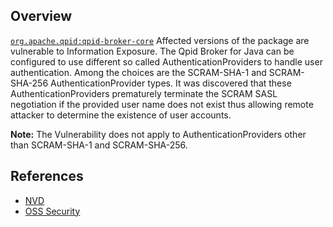 ## Overview
[`org.apache.qpid:qpid-broker-core`](http://search.maven.org/#search%7Cga%7C1%7Ca%3A%22qpid-broker-core%22)
Affected versions of the package are vulnerable to Information Exposure.
The Qpid Broker for Java can be configured to use different so called AuthenticationProviders to handle user authentication. Among the choices are the SCRAM-SHA-1 and SCRAM-SHA-256 AuthenticationProvider types.
It was discovered that these AuthenticationProviders prematurely terminate the SCRAM SASL negotiation if the provided user name does not exist thus allowing remote attacker to determine the existence of user accounts.

**Note:** The Vulnerability does not apply to AuthenticationProviders other
than SCRAM-SHA-1 and SCRAM-SHA-256.

## References
- [NVD](https://web.nvd.nist.gov/view/vuln/detail?vulnId=CVE-2016-8741)
- [OSS Security](http://seclists.org/bugtraq/2016/Dec/55)
